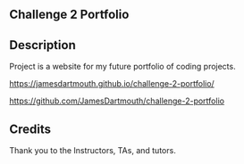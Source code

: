 ## Challenge 2 Portfolio

## Description

Project is a website for my future portfolio of coding projects.

https://jamesdartmouth.github.io/challenge-2-portfolio/

https://github.com/JamesDartmouth/challenge-2-portfolio



## Credits

Thank you to the Instructors, TAs, and tutors.
